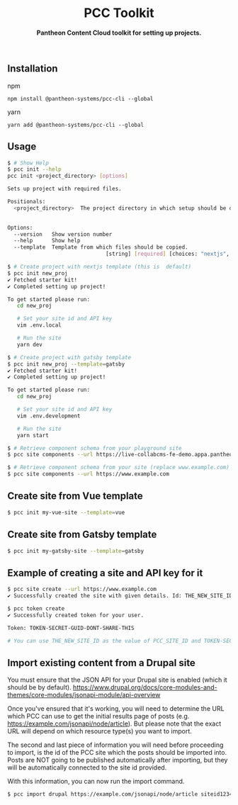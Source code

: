 <div align="center">
	<h1>PCC Toolkit</h1>
	<p>
		<b>Pantheon Content Cloud toolkit for setting up projects.</b>
	</p>
	<br>
</div>

## Installation

npm

```console
npm install @pantheon-systems/pcc-cli --global
```

yarn

```console
yarn add @pantheon-systems/pcc-cli --global
```

## Usage

```bash
$ # Show Help
$ pcc init --help
pcc init <project_directory> [options]

Sets up project with required files.

Positionals:
  <project_directory>  The project directory in which setup should be done.
                                                                        [string]

Options:
  --version   Show version number                                      [boolean]
  --help      Show help                                                [boolean]
  --template  Template from which files should be copied.
                               [string] [required] [choices: "nextjs", "gatsby", "vue"]

$ # Create project with nextjs template (this is  default)
$ pcc init new_proj
✔ Fetched starter kit!
✔ Completed setting up project!

To get started please run:
   cd new_proj

   # Set your site id and API key
   vim .env.local

   # Run the site
   yarn dev

$ # Create project with gatsby template
$ pcc init new_proj --template=gatsby
✔ Fetched starter kit!
✔ Completed setting up project!

To get started please run:
   cd new_proj

   # Set your site id and API key
   vim .env.development

   # Run the site
   yarn start

$ # Retrieve component schema from your playground site
$ pcc site components --url https://live-collabcms-fe-demo.appa.pantheon.site --apiPath /api/YOUR_SITE_ID/pantheoncloud/component_schema

$ # Retrieve component schema from your site (replace www.example.com)
$ pcc site components --url https://www.example.com

```

## Create site from Vue template

```bash
$ pcc init my-vue-site --template=vue
```

## Create site from Gatsby template

```bash
$ pcc init my-gatsby-site --template=gatsby
```

## Example of creating a site and API key for it

```bash
$ pcc site create --url https://www.example.com
✔ Successfully created the site with given details. Id: THE_NEW_SITE_ID

$ pcc token create
✔ Successfully created token for your user.

Token: TOKEN-SECRET-GUID-DONT-SHARE-THIS

# You can use THE_NEW_SITE_ID as the value of PCC_SITE_ID and TOKEN-SECRET-GUID-DONT-SHARE-THIS for PCC_API_KEY
```

## Import existing content from a Drupal site

You must ensure that the JSON API for your Drupal site is enabled (which it should be by default). https://www.drupal.org/docs/core-modules-and-themes/core-modules/jsonapi-module/api-overview

Once you've ensured that it's working, you will need to determine the URL which PCC can use to get the initial results page of posts (e.g. https://example.com/jsonapi/node/article). But please note that the exact URL will depend on which resource type(s) you want to import.

The second and last piece of information you will need before proceeding to import, is the id of the PCC site which the posts should be imported into. Posts are NOT going to be published automatically after importing, but they will be automatically connected to the site id provided.

With this information, you can now run the import command.

```bash
$ pcc import drupal https://example.com/jsonapi/node/article siteid12345
```
